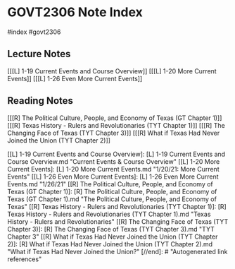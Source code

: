 # GOVT2306 Note Index
#index #govt2306

## Lecture Notes
[[[L] 1-19 Current Events and Course Overview]]
[[[L] 1-20 More Current Events]]
[[[L] 1-26 Even More Current Events]]

## Reading Notes
[[[R] The Political Culture, People, and Economy of Texas (GT Chapter 1)]]
[[[R] Texas History - Rulers and Revolutionaries (TYT Chapter 1)]]
[[[R] The Changing Face of Texas (TYT Chapter 3)]]
[[[R] What if Texas Had Never Joined the Union (TYT Chapter 2)]]

[//begin]: # "Autogenerated link references for markdown compatibility"
[[L] 1-19 Current Events and Course Overview]: [L] 1-19 Current Events and Course Overview.md "Current Events & Course Overview"
[[L] 1-20 More Current Events]: [L] 1-20 More Current Events.md "1/20/21: More Current Events"
[[L] 1-26 Even More Current Events]: [L] 1-26 Even More Current Events.md "1/26/21"
[[R] The Political Culture, People, and Economy of Texas (GT Chapter 1)]: [R] The Political Culture, People, and Economy of Texas (GT Chapter 1).md "The Political Culture, People, and Economy of Texas"
[[R] Texas History - Rulers and Revolutionaries (TYT Chapter 1)]: [R] Texas History - Rulers and Revolutionaries (TYT Chapter 1).md "Texas History - Rulers and Revolutionaries"
[[R] The Changing Face of Texas (TYT Chapter 3)]: [R] The Changing Face of Texas (TYT Chapter 3).md "TYT Chapter 3"
[[R] What if Texas Had Never Joined the Union (TYT Chapter 2)]: [R] What if Texas Had Never Joined the Union (TYT Chapter 2).md "What if Texas Had Never Joined the Union?"
[//end]: # "Autogenerated link references"